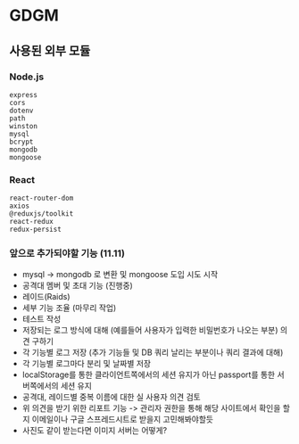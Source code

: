 GDGM
====

사용된 외부 모듈
------------
### Node.js
```
express
cors
dotenv
path
winston
mysql
bcrypt
mongodb
mongoose
```

### React
```
react-router-dom
axios
@reduxjs/toolkit
react-redux
redux-persist
```

### 앞으로 추가되야할 기능 (11.11)
- mysql -> mongodb 로 변환 및 mongoose 도입 시도 시작
- 공격대 멤버 및 초대 기능 (진행중)
- 레이드(Raids)
- 세부 기능 조율 (마무리 작업)
- 테스트 작성
- 저장되는 로그 방식에 대해 (예를들어 사용자가 입력한 비밀번호가 나오는 부분) 의견 구하기
- 각 기능별 로그 저장 (추가 기능들 및 DB 쿼리 날리는 부분이나 쿼리 결과에 대해)
- 각 기능별 로그마다 분리 및 날짜별 저장
- localStorage를 통한 클라이언트쪽에서의 세션 유지가 아닌 passport를 통한 서버쪽에서의 세션 유지
- 공격대, 레이드별 중복 이름에 대한 실 사용자 의견 검토
- 위 의견을 받기 위한 리포트 기능 -> 관리자 권한을 통해 해당 사이트에서 확인을 할지 이메일이나 구글 스프레드시트로 받을지 고민해봐야할듯
- 사진도 같이 받는다면 이미지 서버는 어떻게?
